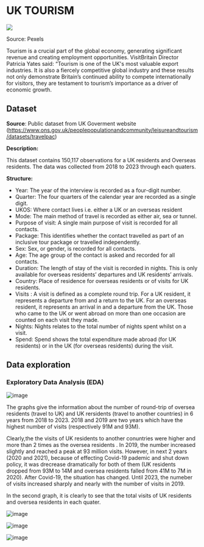 # UK TOURISM
![](https://images.pexels.com/photos/672532/pexels-photo-672532.jpeg)

Source: Pexels

Tourism is a crucial part of the global economy, generating significant revenue and creating employment opportunities. VisitBritain Director Patricia Yates said: “Tourism is one of the UK's most valuable export industries. It is also a fiercely competitive global industry and these results not only demonstrate Britain’s continued ability to compete internationally for visitors, they are testament to tourism’s importance as a driver of economic growth.

## Dataset

**Source**: Public dataset from UK Goverment website (https://www.ons.gov.uk/peoplepopulationandcommunity/leisureandtourism/datasets/travelpac)

**Description:**

This dataset contains 150,117 observations for a UK residents and Overseas residents. The data was collected from 2018 to 2023 through each quaters.

**Structure:**

- Year: The year of the interview is recorded as a four-digit number.
- Quarter: The four quarters of the calendar year are recorded as a single digit.
- UKOS: Where contact lives i.e. either a UK or an overseas resident
- Mode: The main method of travel is recorded as either air, sea or tunnel.
- Purpose of visit: A single main purpose of visit is recorded for all contacts.
- Package: This identifies whether the contact travelled as part of an inclusive tour package or travelled independently.
- Sex: Sex, or gender, is recorded for all contacts.
- Age: The age group of the contact is asked and recorded for all contacts.
- Duration: The length of stay of the visit is recorded in nights. This is only available for overseas residents’ departures and UK residents’ arrivals.
- Country: Place of residence for overseas residents or of visits for UK residents.
- Visits : A visit is defined as a complete round trip. For a UK resident, it represents a departure from and a return to the UK. For an overseas resident, it represents an arrival in and a departure from the UK. Those who came to the UK or went abroad on more than one occasion are counted on each visit they made.
- Nights: Nights relates to the total number of nights spent whilst on a visit.
- Spend: Spend shows the total expenditure made abroad (for UK residents) or in the UK (for overseas residents) during the visit. 

## Data exploration
  
### Exploratory Data Analysis (EDA)

![image](https://github.com/user-attachments/assets/92fa8969-47b5-40e9-89c4-fa97cfed13a1)


The graphs give the information about the number of round-trip of oversea residents (travel to UK) and UK rersidents (travel to another countries) in 6 years from 2018 to 2023. 2018 and 2019 are two years which have the highest number of visits (respectively 91M and 93M). 

Clearly,the the visits of UK residents to another conuntries were higher and more than 2 times as the oversea residents . In 2019, the number increased slightly and reached a peak at 93 million visits. However, in next 2 years (2020 and 2021), because of effecting Covid-19 pademic and shut down policy, it was drecrease dramatically for both of them (UK residents dropped from 93M to 14M and oversea residents falled from 41M to 7M in 2020). After Covid-19, the situation has changed. Until 2023, the numeber of visits increased sharply and nearly with the number of visits in 2019.

In the second graph, it is clearly to see that the total visits of UK residents and oversea residents in each quater. 
 
  
![image](https://github.com/user-attachments/assets/3b27e4a0-579a-4189-a1a4-3faf9cce8e3d)


![image](https://github.com/user-attachments/assets/ec958b79-82cb-40b2-85f6-5a2ef4b5e576)

  

![image](https://github.com/user-attachments/assets/ba3e10cd-2ac3-439c-a01f-7e898b057134)

